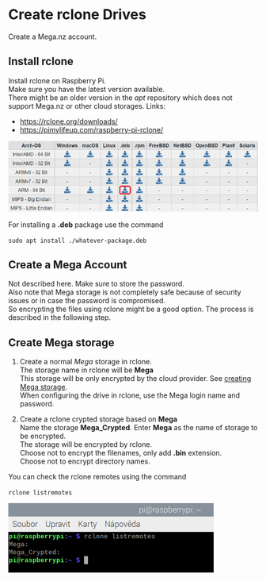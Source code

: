# Create rclone Drives

Create a Mega.nz account.

## Install rclone

Install rclone on Raspberry Pi.  
Make sure you have the latest version available.  
There might be an older version in the *apt* repository which does not support Mega.nz or other cloud storages.
Links:  

* <https://rclone.org/downloads/>
* <https://pimylifeup.com/raspberry-pi-rclone/>

![rclone_packages](../Images/rclone_package.png "Which package to downoad")

For installing a **.deb** package use the command

`sudo apt install ./whatever-package.deb`

## Create a Mega Account

Not described here. Make sure to store the password.  
Also note that Mega storage is not completely safe because of security issues or in case the password is compromised.  
So encrypting the files using rclone might be a good option. The process is described in the following step.

## Create Mega storage

1. Create a normal *Mega* storage in rclone.  
    The storage name in rclone will be **Mega**  
    This storage will be only encrypted by the cloud provider. See [creating Mega storage](https://rclone.org/mega/).  
    When configuring the drive in rclone, use the Mega login name and password.

2. Create a rclone crypted storage based on **Mega**  
    Name the storage **Mega_Crypted**. Enter **Mega** as the name of storage to be encrypted.  
    The storage will be encrypted by rclone.  
    Choose not to encrypt the filenames, only add **.bin** extension.  
    Choose not to encrypt directory names.  

You can check the rclone remotes using the command

`rclone listremotes`

![rclone_listremotes](../Images/rclone_listremotes.png "rclone listremotes")
